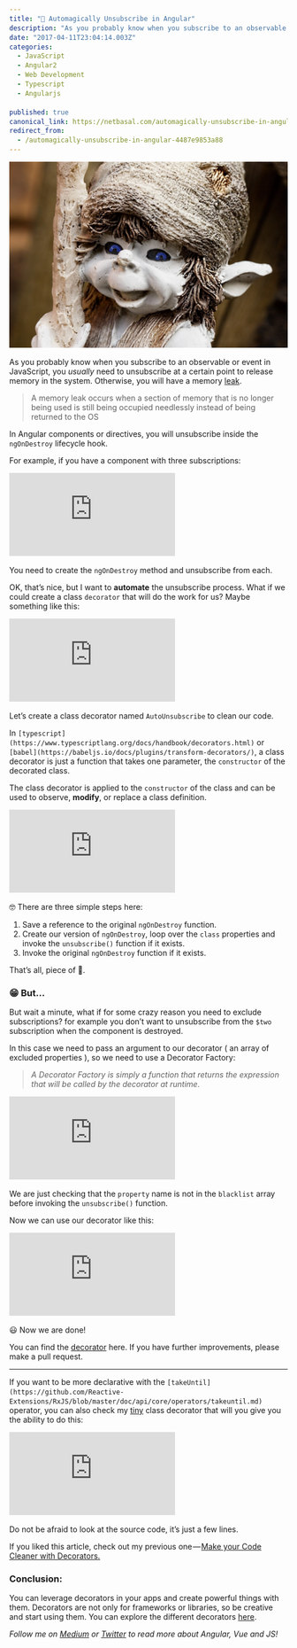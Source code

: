 ```yaml
---
title: "🎩 Automagically Unsubscribe in Angular"
description: "As you probably know when you subscribe to an observable or event in JavaScript, you usually need to unsubscribe at a certain point to release memory in the system. Otherwise, you will have a memory…"
date: "2017-04-11T23:04:14.003Z"
categories: 
  - JavaScript
  - Angular2
  - Web Development
  - Typescript
  - Angularjs

published: true
canonical_link: https://netbasal.com/automagically-unsubscribe-in-angular-4487e9853a88
redirect_from:
  - /automagically-unsubscribe-in-angular-4487e9853a88
---
```


![](./asset-1.jpeg)

As you probably know when you subscribe to an observable or event in JavaScript, you _usually_ need to unsubscribe at a certain point to release memory in the system. Otherwise, you will have a memory [leak](https://appendto.com/2016/11/avoiding-memory-leaks-in-javascript/).

> A memory leak occurs when a section of memory that is no longer being used is still being occupied needlessly instead of being returned to the OS

In Angular components or directives, you will unsubscribe inside the `ngOnDestroy` lifecycle hook.

For example, if you have a component with three subscriptions:

<Embed src="https://gist.github.com/NetanelBasal/e2e1035d5a78a817d7e1acfb44aeac72.js" aspectRatio={0.357} caption="" />

You need to create the `ngOnDestroy` method and unsubscribe from each.

OK, that’s nice, but I want to **automate** the unsubscribe process. What if we could create a class `decorator` that will do the work for us? Maybe something like this:

<Embed src="https://gist.github.com/NetanelBasal/e2520a5d0476f8da25dd6c42e9d8b4a6.js" aspectRatio={0.357} caption="" />

Let’s create a class decorator named `AutoUnsubscribe` to clean our code.

In `[typescript](https://www.typescriptlang.org/docs/handbook/decorators.html)` or `[babel](https://babeljs.io/docs/plugins/transform-decorators/)`, a class decorator is just a function that takes one parameter, the `constructor` of the decorated class.

The class decorator is applied to the `constructor` of the class and can be used to observe, **modify**, or replace a class definition.

<Embed src="https://gist.github.com/NetanelBasal/eaf533bbc9c247d54a08fe5ca3739d22.js" aspectRatio={0.357} caption="" />

🤓 There are three simple steps here:

1.  Save a reference to the original `ngOnDestroy` function.
2.  Create our version of `ngOnDestroy`, loop over the `class` properties and invoke the `unsubscribe()` function if it exists.
3.  Invoke the original `ngOnDestroy` function if it exists.

That’s all, piece of 🍰.

### 😁 But…

But wait a minute, what if for some crazy reason you need to exclude subscriptions? for example you don’t want to unsubscribe from the `$two` subscription when the component is destroyed.

In this case we need to pass an argument to our decorator ( an array of excluded properties ), so we need to use a Decorator Factory:

> _A Decorator Factory is simply a function that returns the expression that will be called by the decorator at runtime._

<Embed src="https://gist.github.com/NetanelBasal/9f02ce7674e5e4a59415a4f6ba431775.js" aspectRatio={0.357} caption="" />

We are just checking that the `property` name is not in the `blacklist` array before invoking the `unsubscribe()` function.

Now we can use our decorator like this:

<Embed src="https://gist.github.com/NetanelBasal/76f864886a5e55ee4ab59f595caeaabc.js" aspectRatio={0.357} caption="" />

😃 Now we are done!

You can find the [decorator](https://github.com/NetanelBasal/ngx-auto-unsubscribe) here. If you have further improvements, please make a pull request.

---

If you want to be more declarative with the `[takeUntil](https://github.com/Reactive-Extensions/RxJS/blob/master/doc/api/core/operators/takeuntil.md)` operator, you can also check my [tiny](https://github.com/NetanelBasal/angular2-take-until-destroy) class decorator that will you give you the ability to do this:

<Embed src="https://gist.github.com/NetanelBasal/925c1e95abf473edd2a17d4c226a3801.js" aspectRatio={0.357} caption="" />

Do not be afraid to look at the source code, it’s just a few lines.

If you liked this article, check out my previous one — [Make your Code Cleaner with Decorators.](https://medium.com/front-end-hacking/javascript-make-your-code-cleaner-with-decorators-d34fc72af947)

### Conclusion:

You can leverage decorators in your apps and create powerful things with them. Decorators are not only for frameworks or libraries, so be creative and start using them. You can explore the different decorators [here](http://blog.wolksoftware.com/decorators-reflection-javascript-typescript).

_Follow me on_ [_Medium_](https://medium.com/@NetanelBasal/) _or_ [_Twitter_](https://twitter.com/NetanelBasal) _to read more about Angular, Vue and JS!_
